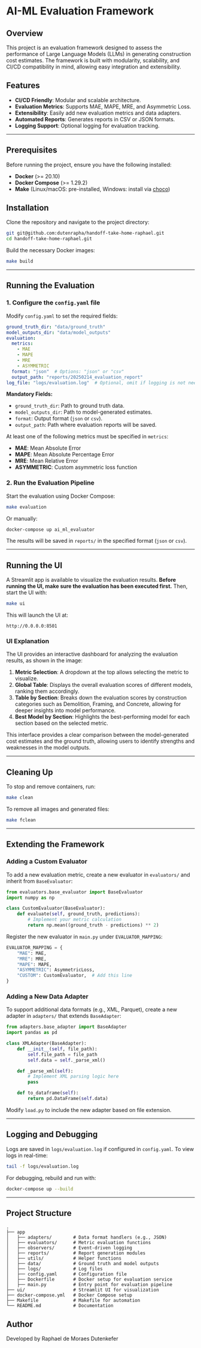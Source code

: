 # AI-ML Evaluation Framework

## Overview
This project is an evaluation framework designed to assess the performance of Large Language Models (LLMs) in generating construction cost estimates. The framework is built with modularity, scalability, and CI/CD compatibility in mind, allowing easy integration and extensibility.

## Features
- **CI/CD Friendly**: Modular and scalable architecture.
- **Evaluation Metrics**: Supports MAE, MAPE, MRE, and Asymmetric Loss.
- **Extensibility**: Easily add new evaluation metrics and data adapters.
- **Automated Reports**: Generates reports in CSV or JSON formats.
- **Logging Support**: Optional logging for evaluation tracking.

---

## Prerequisites
Before running the project, ensure you have the following installed:

- **Docker** (>= 20.10)
- **Docker Compose** (>= 1.29.2)
- **Make** (Linux/macOS: pre-installed, Windows: install via [choco](https://chocolatey.org/packages/make))

## Installation
Clone the repository and navigate to the project directory:

```sh
git git@github.com:dutenrapha/handoff-take-home-raphael.git
cd handoff-take-home-raphael.git
```

Build the necessary Docker images:

```sh
make build
```

---

## Running the Evaluation
### 1. Configure the `config.yaml` file
Modify `config.yaml` to set the required fields:

```yaml
ground_truth_dir: "data/ground_truth"
model_outputs_dir: "data/model_outputs"
evaluation:
  metrics:
    - MAE
    - MAPE
    - MRE
    - ASYMMETRIC
  format: "json"  # Options: "json" or "csv"
  output_path: "reports/20250214_evaluation_report"
log_file: "logs/evaluation.log"  # Optional, omit if logging is not needed
```

**Mandatory Fields:**
- `ground_truth_dir`: Path to ground truth data.
- `model_outputs_dir`: Path to model-generated estimates.
- `format`: Output format (`json` or `csv`).
- `output_path`: Path where evaluation reports will be saved.

At least one of the following metrics must be specified in `metrics`:
- **MAE**: Mean Absolute Error
- **MAPE**: Mean Absolute Percentage Error
- **MRE**: Mean Relative Error
- **ASYMMETRIC**: Custom asymmetric loss function

### 2. Run the Evaluation Pipeline
Start the evaluation using Docker Compose:

```sh
make evaluation
```

Or manually:

```sh
docker-compose up ai_ml_evaluator
```

The results will be saved in `reports/` in the specified format (`json` or `csv`).

---

## Running the UI
A Streamlit app is available to visualize the evaluation results. **Before running the UI, make sure the evaluation has been executed first.** Then, start the UI with:

```sh
make ui
```

This will launch the UI at:

```
http://0.0.0.0:8501
```

### UI Explanation
The UI provides an interactive dashboard for analyzing the evaluation results, as shown in the image:

1. **Metric Selection**: A dropdown at the top allows selecting the metric to visualize.
2. **Global Table**: Displays the overall evaluation scores of different models, ranking them accordingly.
3. **Table by Section**: Breaks down the evaluation scores by construction categories such as Demolition, Framing, and Concrete, allowing for deeper insights into model performance.
4. **Best Model by Section**: Highlights the best-performing model for each section based on the selected metric.

This interface provides a clear comparison between the model-generated cost estimates and the ground truth, allowing users to identify strengths and weaknesses in the model outputs.

---

## Cleaning Up
To stop and remove containers, run:

```sh
make clean
```

To remove all images and generated files:

```sh
make fclean
```

---

## Extending the Framework
### Adding a Custom Evaluator
To add a new evaluation metric, create a new evaluator in `evaluators/` and inherit from `BaseEvaluator`:

```python
from evaluators.base_evaluator import BaseEvaluator
import numpy as np

class CustomEvaluator(BaseEvaluator):
    def evaluate(self, ground_truth, predictions):
        # Implement your metric calculation
        return np.mean((ground_truth - predictions) ** 2)
```

Register the new evaluator in `main.py` under `EVALUATOR_MAPPING`:

```python
EVALUATOR_MAPPING = {
    "MAE": MAE,
    "MRE": MRE,
    "MAPE": MAPE,
    "ASYMMETRIC": AsymmetricLoss,
    "CUSTOM": CustomEvaluator,  # Add this line
}
```

### Adding a New Data Adapter
To support additional data formats (e.g., XML, Parquet), create a new adapter in `adapters/` that extends `BaseAdapter`:

```python
from adapters.base_adapter import BaseAdapter
import pandas as pd

class XMLAdapter(BaseAdapter):
    def __init__(self, file_path):
        self.file_path = file_path
        self.data = self._parse_xml()

    def _parse_xml(self):
        # Implement XML parsing logic here
        pass

    def to_dataframe(self):
        return pd.DataFrame(self.data)
```

Modify `load.py` to include the new adapter based on file extension.

---

## Logging and Debugging
Logs are saved in `logs/evaluation.log` if configured in `config.yaml`.
To view logs in real-time:

```sh
tail -f logs/evaluation.log
```

For debugging, rebuild and run with:

```sh
docker-compose up --build
```

---

## Project Structure
```
.
├── app
│   ├── adapters/        # Data format handlers (e.g., JSON)
│   ├── evaluators/      # Metric evaluation functions
│   ├── observers/       # Event-driven logging
│   ├── reports/         # Report generation modules
│   ├── utils/           # Helper functions
│   ├── data/            # Ground truth and model outputs
│   ├── logs/            # Log files
│   ├── config.yaml      # Configuration file
│   ├── Dockerfile       # Docker setup for evaluation service
│   ├── main.py          # Entry point for evaluation pipeline
├── ui/                  # Streamlit UI for visualization
├── docker-compose.yml   # Docker Compose setup
├── Makefile             # Makefile for automation
└── README.md            # Documentation
```



## Author
Developed by Raphael de Moraes Dutenkefer

